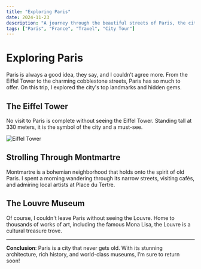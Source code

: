 ```yaml
---
title: "Exploring Paris"
date: 2024-11-23
description: "A journey through the beautiful streets of Paris, the city of love and lights."
tags: ["Paris", "France", "Travel", "City Tour"]
---
```


# Exploring Paris

Paris is always a good idea, they say, and I couldn’t agree more. From the Eiffel Tower to the charming cobblestone streets, Paris has so much to offer. On this trip, I explored the city's top landmarks and hidden gems.

## The Eiffel Tower

No visit to Paris is complete without seeing the Eiffel Tower. Standing tall at 330 meters, it is the symbol of the city and a must-see.

![Eiffel Tower](https://example.com/images/eiffel-tower.jpg)

## Strolling Through Montmartre

Montmartre is a bohemian neighborhood that holds onto the spirit of old Paris. I spent a morning wandering through its narrow streets, visiting cafés, and admiring local artists at Place du Tertre.

## The Louvre Museum

Of course, I couldn't leave Paris without seeing the Louvre. Home to thousands of works of art, including the famous Mona Lisa, the Louvre is a cultural treasure trove.

---

**Conclusion**: Paris is a city that never gets old. With its stunning architecture, rich history, and world-class museums, I’m sure to return soon!
